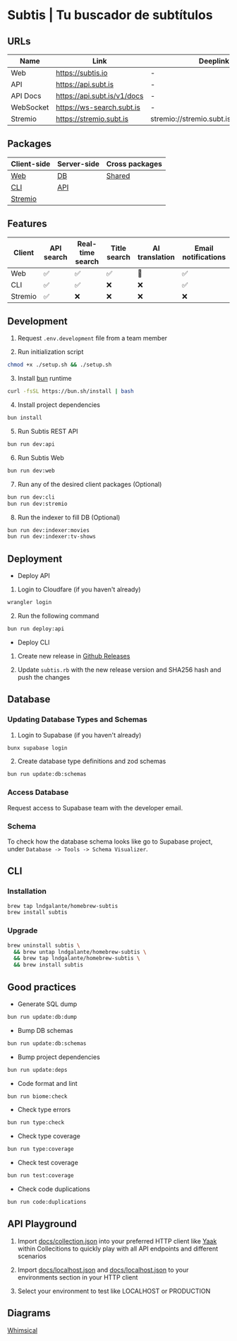 # Subtis | Tu buscador de subtítulos

## URLs

| Name      | Link                                | Deeplink                                |
| --------- | ----------------------------------- | --------------------------------------- |
| Web       | https://subtis.io                   | -                                       |
| API       | https://api.subt.is                 | -                                       |
| API Docs  | https://api.subt.is/v1/docs         | -                                       |
| WebSocket | https://ws-search.subt.is   | -                                       |
| Stremio   | https://stremio.subt.is             | stremio://stremio.subt.is/manifest.json |

## Packages

| Client-side                   | Server-side                   | Cross packages              |
| ----------------------------- | ----------------------------- | --------------------------- |
| [Web](/packages/web/)         | [DB](/packages/db/)           | [Shared](/packages/shared/) |
| [CLI](/packages/cli/)         | [API](/packages/api/)         |                             |
| [Stremio](/packages/stremio/) |                               |

## Features
| Client  | API search | Real-time search | Title search | AI translation | Email notifications |
| ------- | ---------- | ---------------- | ------------ | -------------- | ------------------- |
| Web     | ✅         | ✅               | ✅           | 🚧             | ✅                  |
| CLI     | ✅         | ✅               | ❌           | ❌             | ✅                 |
| Stremio | ✅         | ❌               | ❌           | ❌             | ❌                  |

## Development

1. Request `.env.development` file from a team member

2. Run initialization script

```bash
chmod +x ./setup.sh && ./setup.sh
```

3. Install [bun](https://bun.sh/) runtime

```bash
curl -fsSL https://bun.sh/install | bash
```

4. Install project dependencies

```bash
bun install
```

5. Run Subtis REST API

```bash
bun run dev:api
```

6. Run Subtis Web

```bash
bun run dev:web
```

7. Run any of the desired client packages (Optional)

```bash
bun run dev:cli
bun run dev:stremio
```

8. Run the indexer to fill DB (Optional)

```bash
bun run dev:indexer:movies
bun run dev:indexer:tv-shows
```

## Deployment

- Deploy API

1. Login to Cloudfare (if you haven't already)

```bash
wrangler login
```

2. Run the following command

```bash
bun run deploy:api
```

- Deploy CLI

1. Create new release in [Github Releases](https://github.com/lndgalante/homebrew-subtis/releases)

2. Update `subtis.rb` with the new release version and SHA256 hash and push the changes

## Database

### Updating Database Types and Schemas

1. Login to Supabase (if you haven't already)

```bash
bunx supabase login
```

2. Create database type definitions and zod schemas

```bash
bun run update:db:schemas
```

### Access Database

Request access to Supabase team with the developer email.

### Schema

To check how the database schema looks like go to Supabase project, under `Database -> Tools -> Schema Visualizer`.

## CLI

### Installation

```bash
brew tap lndgalante/homebrew-subtis
brew install subtis
```

### Upgrade

```bash
brew uninstall subtis \
  && brew untap lndgalante/homebrew-subtis \
  && brew tap lndgalante/homebrew-subtis \
  && brew install subtis
```

## Good practices

- Generate SQL dump

```bash
bun run update:db:dump
```

- Bump DB schemas

```bash
bun run update:db:schemas
```

- Bump project dependencies

```bash
bun run update:deps
```

- Code format and lint

```bash
bun run biome:check
```

- Check type errors

```bash
bun run type:check
```

- Check type coverage

```bash
bun run type:coverage
```

- Check test coverage

```bash
bun run test:coverage
```

- Check code duplications

```bash
bun run code:duplications
```

## API Playground

1. Import [docs/collection.json](/docs/collection.json) into your preferred HTTP client like [Yaak](https://yaak.app) within Collecitions to quickly play with all API endpoints and different scenarios

2. Import [docs/localhost.json](/docs/localhost.json) and [docs/localhost.json](/docs/production.json) to your environments section in your HTTP client

3. Select your environment to test like LOCALHOST or PRODUCTION

## Diagrams

[Whimsical](https://whimsical.com/Subtis-9VTuUJTU3KcGLHGbk19ioA)
